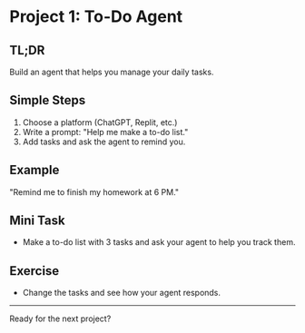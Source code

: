 # Project 1: To-Do Agent
<!-- TOC -->

## TL;DR
Build an agent that helps you manage your daily tasks.

## Simple Steps
1. Choose a platform (ChatGPT, Replit, etc.)
2. Write a prompt: "Help me make a to-do list."
3. Add tasks and ask the agent to remind you.

## Example
"Remind me to finish my homework at 6 PM."

## Mini Task
- Make a to-do list with 3 tasks and ask your agent to help you track them.

## Exercise
- Change the tasks and see how your agent responds.

---
Ready for the next project?

